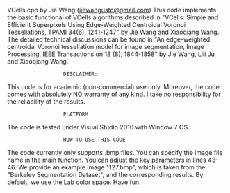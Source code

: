 VCells.cpp by Jie Wang (jiewangustc@gmail.com)
   This code implements the basic functional of VCells algorithms described 
in "VCells: Simple and Efficient Superpixels Using Edge-Weighted Centroidal 
Voronoi Tessellations, TPAMI 34(6), 1241-1247" by Jie Wang and Xiaoqiang Wang.
The detailed technical discussions can be found in "An edge-weighted centroidal 
Voronoi tessellation model for image segmentation, 
Image Processing, IEEE Transactions on 18 (8), 1844-1858" by Jie Wang, Lili Ju 
and Xiaoqiang Wang. 

                      DISCLAIMER:  
   This code is for academic (non-commercial) use only.  Moreover, the code 
comes with absolutely NO warranty of any kind. I take no responsibility for 
the reliability of the results.

                      PLATFORM
   The code is tested under Visual Studio 2010 with Window 7 OS.

                      HOW TO USE THIS CODE
   The code currently only supports .bmp files. You can specify the image 
file name in the main function. You can adjust the key parameters in lines 
43-46. We provide an example image "127.bmp", which is taken from the "Berkeley 
Segmentation Dataset", and the corresponding results. By default, we use 
the Lab color space. Have fun.